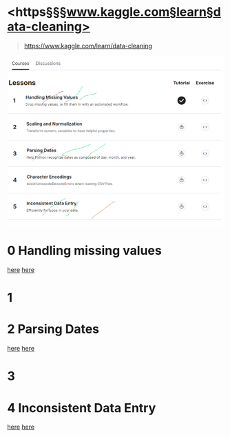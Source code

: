# <https§§§www.kaggle.com§learn§data-cleaning>
> <https://www.kaggle.com/learn/data-cleaning>


![](image.png)

# 0  Handling missing values
[here](./handling-missing-values.ipynb)
[here](./exercise-handling-missing-values.ipynb)


# 1 

# 2 Parsing Dates
[here](./parsing-dates.ipynb)
[here](./exercise-parsing-dates.ipynb)

# 3 

# 4 Inconsistent Data Entry
[here](./inconsistent-data-entry.ipynb)
[here](./exercise-handling-missing-values.ipynb)